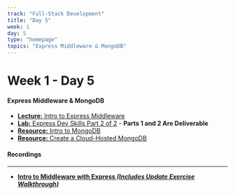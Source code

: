 ```yaml
---
track: "Full-Stack Development"
title: "Day 5"
week: 1
day: 5
type: "homepage"
topics: "Express Middleware & MongoDB"
---
```


# Week 1 - Day 5

#### Express Middleware & MongoDB
- [**Lecture:** Intro to Express Middleware](/full-stack-development/week-1/day-5/lecture-materials/intro-to-express-middleware/)
- [**Lab:** Express Dev Skills Part 2 of 2](/full-stack-development/week-1/day-5/labs/express-dev-skills-lab-part-2/) - **Parts 1 and 2 Are Deliverable**
- [**Resource:** Intro to MongoDB](/full-stack-development/week-1/day-5/lecture-materials/intro-to-mongodb/)
- [**Resource:** Create a Cloud-Hosted MongoDB](/full-stack-development/week-1/day-5/lecture-materials/create-an-atlas-hosted-mongodb/) 


#### Recordings

<hr>

- [**Intro to Middleware with Express _(Includes Update Exercise Walkthrough)_**](https://generalassembly.zoom.us/rec/share/2Kf0Su1h0xozOwKZPiDpmCnQ5kueJxRdyCFkooy3EOUcqUr31XgaTaoFruZMXNRO._j_o26pVkPIP3AH0?startTime=1615557982000) 


